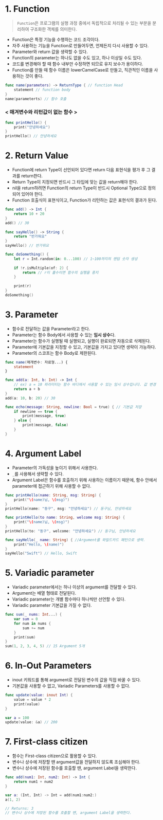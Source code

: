 # 1. Function
> `Function`은 프로그램의 실행 과정 중에서 독립적으로 처리될 수 있는 부분을 분리하여 구조화한 객체를 의미한다.
* Function은 특정 기능을 수행하는 코드 조각이다.
* 자주 사용하는 기능을 Function로 만들어두면, 언제든지 다시 사용할 수 있다.
* Parameter와 return 값을 생략할 수 있다.
* Function의 parameter는 하나도 없을 수도 있고, 하나 이상일 수도 있다.
* 코드를 변경해야 할 때 함수 내부만 수정하면 되므로 유지 보수가 용이하다.
* Function를 만들 때 함수 이름은 lowerCamelCase로 만들고, 직관적인 이름을 사용하는 것이 좋다.

```swift
func name(parameters) -> ReturnType { // function Head
    statement // function body
}
name(parameterts) // 함수 호출
```
### < 매겨변수와 리턴값이 없는 함수 >
```swift
func printHello() {
    print("안녕하세요")
}
printHello() // 안녕하세요
```

# 2. Return Value
* Function에 return Type이 선언되어 있다면 return 다음 표현식을 평가 후 그 결과를 return한다.
* Return Type이 지정되면 반드시 그 타입에 맞는 값을 return해야 한다.
* nil을 return하려면 Function의 return Type이 반드시 Optional Type으로 정의되어 있어야 한다.
* Function 호출식이 표현식이고, Function가 리턴하는 값은 표현식의 결과가 된다.

```swift
func add() -> Int {
    return 10 + 20
}
add() // 30
 
func sayHello() -> String {
    return "반가워요"
}
sayHello() // 반가워요

func doSomething() {
    let r = Int.random(in: 0...100) // 1~100까지의 랜덤 숫자 생성
    
    if !r.isMultiple(of: 2) {
        return // r이 홀수이면 함수의 실행을 중지
    }
   
    print(r)
}
doSomething()
```

# 3. Parameter
* 함수로 전달하는 값을 Parameter라고 한다.
* Parameter는 함수 Body에서 사용할 수 있는 **임시 상수**다.
* Parameter는 함수가 실행될 때 실행되고, 실행이 완료되면 자동으로 삭제된다.
* Parameter에 기본값을 지정할 수 있고, 기본값을 가지고 있다면 생략이 가능하다.
* Parameter의 스코프는 함수 Body로 제한된다.
```swift
func name(매개변수: 자료형...) {
    statement
}

func add(a: Int, b: Int) -> Int {
    // ex) a = 10 파라미터는 함수 바디에서 사용할 수 있는 임시 상수입니다. 값 변경 불가!
    return a + b
}
add(a: 10, b: 20) // 30

func echo(message: String, newline: Bool = true) { // 기본값 저장 
    if newline == true {
        print(message, true)
    } else {
        print(message, false)
    }
}
```

# 4. Argument Label
* Parameter의 가독성을 높이기 위해서 사용한다.
* `_`를 사용해서 생략할 수 있다.
* Argument Label은 함수를 호출하기 위해 사용하는 이름이기 때문에, 함수 안에서 parameter에 접근하기 위해 사용할 수 없다.
```swift
func printHello(name: String, msg: String) {
    print("\(name)님, \(msg)")
}
printHello(name: "동구", msg: "안녕하세요") // 동구님, 안녕하세요

func printHello(to name: String, welcome msg: String) {
    print("\(name)님, \(msg)")
}
printHello(to: "동구", welcome: "안녕하세요") // 동구님, 안녕하세요

func sayHello(_ name: String) { //Argument를 와일드카드 패턴으로 생략.
    print("Hello, \(name)")
}
sayHello("Swift") // Hello, Swift
```

# 5. Variadic parameter
* Variadic parameter에서는 하나 이상의 argument를 전달할 수 있다.
* Argument는 배열 형태로 전달된다.
* Variadic parameter는 개별 함수마다 하나씩만 선언할 수 있다.
* Variadic parameter 기본값을 가질 수 없다.

```swift
func sum(_ nums: Int...) {
    var sum = 0
    for num in nums {
        sum += num
    }
    print(sum)
}
sum(1, 2, 3, 4, 5) // 15 Argument 5개
```
# 6. In-Out Parameters
* inout 키워드를 통해 argument로 전달된 변수의 값을 직접 바꿀 수 있다.
* 기본값을 사용할 수 없고, Variadic Parameters를 사용할 수 없다.
```swift
func update(value: inout Int) {
    value = value * 2
    print(value)
}
  
var a = 100
update(value: &a) // 200
```

# 7. First-class citizen
* 함수는 First-class citizen으로 활용할 수 있다.
* 변수나 상수에 저장할 땐 argument값을 전달하지 않도록 조심해야 한다. 
* 변수나 상수에 저장된 함수를 호출할 땐, argument Label을 생략한다.

```swift
func add(num1: Int, num2: Int) -> Int {
    return num1 + num2
}

var a: (Int, Int) -> Int = add(num1:num2:)
a(1, 2)

// Returns: 3
// 변수나 상수에 저장된 함수를 호출할 땐, argument Label을 생략한다.
```
